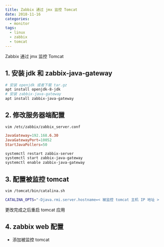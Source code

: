 ```yaml
---
title: Zabbix 通过 jmx 监控 Tomcat
date: 2018-11-16
categories:
  - monitor
tags:
  - linux
  - zabbix
  - tomcat
---
```


Zabbix 通过 jmx 监控 Tomcat
<!--more-->

## 1. 安装 jdk 和 zabbix-java-gateway
```bash
# 安装 openjdk 或者下载 tar.gz
apt install openjdk-8-jdk
# 安装 zabbix-java-gateway
apt install zabbix-java-gateway
```
## 2. 修改服务器端配置
```
vim /etc/zabbix/zabbix_server.conf
```

```conf
JavaGateway=192.168.6.30
JavaGatewayPort=10052
StartJavaPollers=50
```
```bash
systemctl restart zabbix-server
systemctl start zabbix-java-gateway
systemctl enable zabbix-java-gateway
```

## 3. 配置被监控 tomcat
```bash
vim /tomcat/bin/catalina.sh
```
```sh
CATALINA_OPTS="-Djava.rmi.server.hostname=< 被监控 tomcat 主机 IP 地址 > -Djavax.management.builder.initial= -Dcom.sun.management.jmxremote=true -Dcom.sun.management.jmxremote.port=12345 -Dcom.sun.management.jmxremote.ssl=false -Dcom.sun.management.jmxremote.authenticate=false"
```
更改完成之后重启 tomcat 应用

## 4. zabbix web 配置
- 添加被监控 tomcat